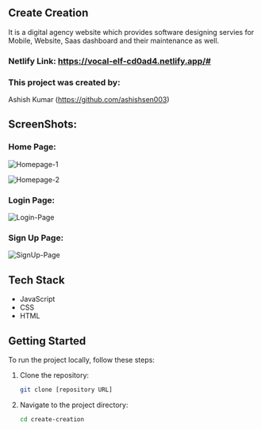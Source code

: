 ## Create Creation

It is a digital agency website which provides software designing servies for Mobile, Website, Saas dashboard and their maintenance as well.

### Netlify Link: https://vocal-elf-cd0ad4.netlify.app/#

### This project was created by:
Ashish Kumar (https://github.com/ashishsen003)

## ScreenShots:
### Home Page:
![Homepage-1](https://github.com/ashishsen003/crabby-whistle-3208/assets/112822104/7ca7500c-6f18-4465-ac64-0d821191388d)

![Homepage-2](https://github.com/ashishsen003/crabby-whistle-3208/assets/112822104/a1359195-0327-4192-9507-b4af30349f58)

### Login Page:
![Login-Page](https://github.com/ashishsen003/crabby-whistle-3208/assets/112822104/81e3d8d9-ed52-43b7-8bf2-5ea91e3db3ce)

### Sign Up Page:
![SignUp-Page](https://github.com/ashishsen003/crabby-whistle-3208/assets/112822104/7a098580-c0d1-44a8-bd7d-5dd55ca6222b)

## Tech Stack
- JavaScript
- CSS
- HTML

## Getting Started
To run the project locally, follow these steps:

1. Clone the repository:
   ```bash
   git clone [repository URL]
   ```

2. Navigate to the project directory:
   ```bash
   cd create-creation
   ```
